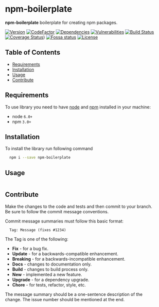 # npm-boilerplate
**npm-boilerplate** boilerplate for creating npm packages.

[![Version][badge-vers]][npm]
[![CodeFactor][codefactor-badge]][codefactor-url]
[![Dependencies][badge-deps]][npm]
[![Vulnerabilities][badge-vuln]](https://snyk.io/)
[![Build Status][badge-tests]][travis]
[![Coverage Status][badge-coverage]][url-coverage])
[![Fossa status][fossa-badge]][fossa-url]
[![License][badge-lic]][github]

## Table of Contents
  - [Requirements](#requirements)
  - [Installation](#installation)
  - [Usage](#usage)
  - [Contribute](#contribute)

## Requirements
To use library you need to have [node](https://nodejs.org) and [npm](https://www.npmjs.com) installed in your machine:

* node `6.0+`
* npm `3.0+`

## Installation

To install the library run following command

```bash
  npm i --save npm-boilerplate
```

## Usage

```javascript

```

## Contribute

Make the changes to the code and tests and then commit to your branch. Be sure to follow the commit message conventions.

Commit message summaries must follow this basic format:
```
  Tag: Message (fixes #1234)
```

The Tag is one of the following:
* **Fix** - for a bug fix.
* **Update** - for a backwards-compatible enhancement.
* **Breaking** - for a backwards-incompatible enhancement.
* **Docs** - changes to documentation only.
* **Build** - changes to build process only.
* **New** - implemented a new feature.
* **Upgrade** - for a dependency upgrade.
* **Chore** - for tests, refactor, style, etc.

The message summary should be a one-sentence description of the change. The issue number should be mentioned at the end.


[npm]: https://www.npmjs.com/package/npm-boilerplate
[github]: https://github.com/pustovitDmytro/npm-boilerplate
[travis]: https://travis-ci.org/pustovitDmytro/npm-boilerplate
[coveralls]: https://coveralls.io/github/pustovitDmytro/npm-boilerplate?branch=master
[badge-deps]: https://img.shields.io/david/pustovitDmytro/npm-boilerplate.svg
[badge-tests]: https://travis-ci.com/pustovitDmytro/npm-boilerplate.svg?branch=master
[badge-vuln]: https://img.shields.io/snyk/vulnerabilities/npm/npm-boilerplate.svg?style=popout
[badge-vers]: https://img.shields.io/npm/v/npm-boilerplate.svg
[badge-lic]: https://img.shields.io/github/license/pustovitDmytro/npm-boilerplate.svg
[badge-coverage]: https://coveralls.io/repos/github/pustovitDmytro/npm-boilerplate/badge.svg?branch=master
[url-coverage]: https://coveralls.io/github/pustovitDmytro/npm-boilerplate?branch=master

[codefactor-badge]: https://www.codefactor.io/repository/github/pustovitdmytro/npm-boilerplate/badge
[codefactor-url]: https://www.codefactor.io/repository/github/pustovitdmytro/npm-boilerplate

[fossa-badge]: https://app.fossa.com/api/projects/git%2Bgithub.com%2FpustovitDmytro%2Fnpm-boilerplate.svg?type=shield
[fossa-url]: https://app.fossa.com/projects/git%2Bgithub.com%2FpustovitDmytro%2Fnpm-boilerplate?ref=badge_shield
